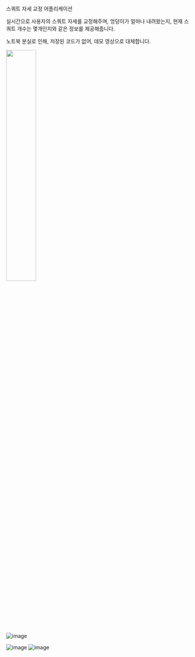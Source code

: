 스쿼트 자세 교정 어플리케이션

실시간으로 사용자의 스쿼트 자세를 교정해주며,
엉덩이가 얼마나 내려왔는지, 현재 스쿼트 개수는 몇개인지와 같은 정보를 제공해줍니다.

노트북 분실로 인해, 저장된 코드가 없어, 데모 영상으로 대체합니다. 

<img width="40%" src="https://github.com/hswek/corrects-exercise-posture-app/blob/main/VideoEditor_20230509_022034.gif"/>

![image](https://user-images.githubusercontent.com/70687398/237003046-962b692a-608f-4ce7-91be-6c9d89282f8c.png)


![image](https://user-images.githubusercontent.com/70687398/237003247-2510f4f6-e2d3-4adb-b33e-961d0882d985.png)
![image](https://user-images.githubusercontent.com/70687398/237003304-f1d92ad5-ba09-4eb1-a0f2-c21df4230e04.png)

